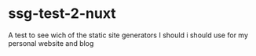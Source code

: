 # ssg-test-2-nuxt
A test to see wich of the static site generators I should i should use for my personal website and blog
